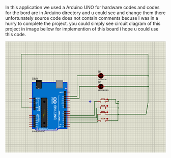 In this application we used a Arduino UNO for hardware codes and codes for the bord are in Arduino directory and u could see and change them there unfortunately source code does not contain comments becuse I was in a hurry to complete the project. you could simply see circuit diagram of this project in image bellow for implemention of this board i hope u could use this code.


![Alt text](image.png)
